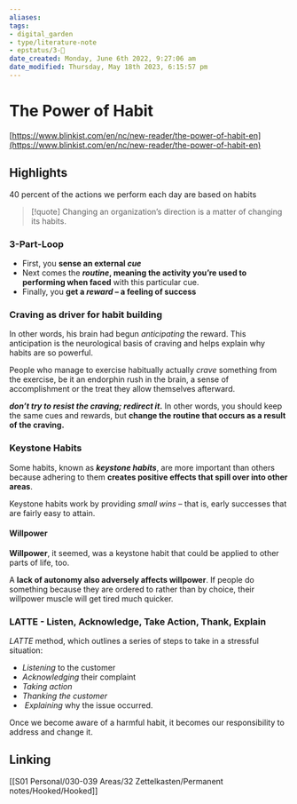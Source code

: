 ```yaml
---
aliases: 
tags: 
- digital_garden
- type/literature-note
- epstatus/3-🌳
date_created: Monday, June 6th 2022, 9:27:06 am
date_modified: Thursday, May 18th 2023, 6:15:57 pm
---
```

# The Power of Habit
[https://www.blinkist.com/en/nc/new-reader/the-power-of-habit-en](https://www.blinkist.com/en/nc/new-reader/the-power-of-habit-en)

## Highlights
40 percent of the actions we perform each day are based on habits

> [!quote] 
> Changing an organization’s direction is a matter of changing its habits.

### 3-Part-Loop
* First, you **sense an external _cue_**
* Next comes the **_routine_, meaning the activity you’re used to performing when faced** with this particular cue.
* Finally, you **get a _reward_ – a feeling of success**

### Craving as driver for habit building
In other words, his brain had begun _anticipating_ the reward. This anticipation is the neurological basis of craving and helps explain why habits are so powerful.

People who manage to exercise habitually actually _crave_ something from the exercise, be it an endorphin rush in the brain, a sense of accomplishment or the treat they allow themselves afterward.

**_don’t try to resist the craving; redirect it_.** In other words, you should keep the same cues and rewards, but **change the routine that occurs as a result of the craving.**

### Keystone Habits
Some habits, known as **_keystone habits_**, are more important than others because adhering to them **creates positive effects that spill over into other areas**.

Keystone habits work by providing _small wins_ – that is, early successes that are fairly easy to attain.

#### Willpower
**Willpower**, it seemed, was a keystone habit that could be applied to other parts of life, too.

A **lack of autonomy also adversely affects willpower**. If people do something because they are ordered to rather than by choice, their willpower muscle will get tired much quicker.


### LATTE - Listen, Acknowledge, Take Action, Thank, Explain
_LATTE_ method, which outlines a series of steps to take in a stressful situation: 
+ _Listening_ to the customer
+ _Acknowledging_ their complaint
+ _Taking_ _action_
+ _Thanking the customer_
+  _Explaining_ why the issue occurred.


Once we become aware of a harmful habit, it becomes our responsibility to address and change it.

## Linking
[[S01 Personal/030-039 Areas/32 Zettelkasten/Permanent notes/Hooked/Hooked]]

